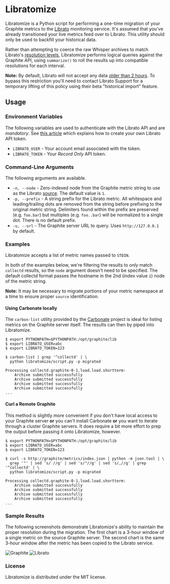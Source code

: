 # Libratomize

Libratomize is a Python script for performing a one-time migration of your Graphite metrics to the [Librato](https://metrics.librato.com/) monitoring service. It's assumed that you've already transitioned your live metrics feed over to Librato. This utility should only be used to backfill your historical data.

Rather than attempting to coerce the raw Whisper archives to match Librato's [resolution levels](http://support.metrics.librato.com/knowledgebase/articles/66838-understanding-metrics-roll-ups-retention-and-grap), Libratomize performs logical queries against the Graphite API, using `summarize()` to roll the results up into compatible resolutions for each interval.

**Note:** By default, Librato will not accept any data [older than 2 hours](http://support.metrics.librato.com/knowledgebase/articles/334530-can-i-send-measurements-from-the-past-or-future). To bypass this restriction you'll need to contact Librato Support for a temporary lifting of this policy using their beta "historical import" feature.

## Usage

### Environment Variables

The following variables are used to authenticate with the Librato API and are *mandatory*. See [this article](http://support.metrics.librato.com/knowledgebase/articles/22317-librato-api-tokens-and-token-roles) which explains how to create your own Librato API token.

* `LIBRATO_USER` - Your account email associated with the token.
* `LIBRATO_TOKEN` - Your *Record Only* API token.

### Command-Line Arguments

The following arguments are available.

* `-n, --node` - Zero-indexed node from the Graphite metric string to use as the Librato [source](http://support.metrics.librato.com/knowledgebase/articles/47904-what-is-a-source). The default value is `1`.
* `-p, --prefix` - A string prefix for the Librato metric. All whitespace and leading/trailing dots are removed from the string before prefixing to the original metric string. Delimiters found within the prefix are preserved (e.g. `foo.bar`) but multiples (e.g. `foo..bar`) will be normalized to a single dot. There is no default prefix.
* `-u, --url` - The Graphite server URL to query. Uses `http://127.0.0.1` by default.

### Examples

Libratomize accepts a list of metric names passed to `STDIN`.

In both of the examples below, we're filtering the results to *only* match `collectd` results, so the `node` argument doesn't need to be specified. The default collectd format passes the hostname in the 2nd (index value `1`) node of the metric string.

**Note:** It may be necessary to migrate portions of your metric namespace at a time to ensure proper `source` identification.

#### Using Carbonate locally

The `carbon-list` utility provided by the [Carbonate](https://github.com/jssjr/carbonate) project is ideal for listing metrics on the Graphite server itself. The results can then by piped into Libratomize.

```
$ export PYTHONPATH=$PYTHONPATH:/opt/graphite/lib
$ export LIBRATO_USER=abc
$ export LIBRATO_TOKEN=123

$ carbon-list | grep '^collectd' | \
  python libratomize/script.py -p migrated

Processing collectd.graphite-0-1.load.load.shortterm:
    Archive submitted successfully
    Archive submitted successfully
    Archive submitted successfully
    Archive submitted successfully
...
```

#### Curl a Remote Graphite

This method is slightly more convenient if you don't have local access to your Graphite server **or** you can't install Carbonate **or** you want to iterate through a cluster Graphite servers. It does require a bit more effort to prep the output before passing it onto Libratomize, however.

```
$ export PYTHONPATH=$PYTHONPATH:/opt/graphite/lib
$ export LIBRATO_USER=abc
$ export LIBRATO_TOKEN=123

$ curl -s http://graphite/metrics/index.json | python -m json.tool | \
  grep '"' | sed 's/ //g' | sed 's/"//g' | sed 's/,//g' | grep '^collectd' | \
  python libratomize/script.py -p migrated

Processing collectd.graphite-0-1.load.load.shortterm:
    Archive submitted successfully
    Archive submitted successfully
    Archive submitted successfully
    Archive submitted successfully
...
```

### Sample Results

The following screenshots demonstrate Libratomize's ability to maintain the proper resolution during the migration. The first chart is a 3-hour window of a single metric on the source Graphite server. The second chart is the same 3-hour window after the metric has been copied to the Librato service.

![Graphite](https://github.com/obfuscurity/libratomize/raw/master/img/sample-0.png)
![Librato](https://github.com/obfuscurity/libratomize/raw/master/img/sample-1.png)

### License

Libratomize is distributed under the MIT license.
